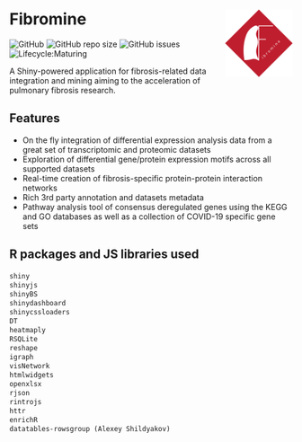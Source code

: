 # Fibromine <img src="./logo/FibromineLogo_v0.3.png" align="right" width=120 height=120 alt="" />

<!-- badges: start -->
  ![GitHub](https://img.shields.io/github/license/dfanidis/Fibromine)
  ![GitHub repo size](https://img.shields.io/github/repo-size/dfanidis/Fibromine)
  ![GitHub issues](https://img.shields.io/github/issues/dfanidis/Fibromine)
  ![Lifecycle:Maturing](https://img.shields.io/badge/lifecycle-maturing-blue.svg)
<!-- badges: end -->

A Shiny-powered application for fibrosis-related data integration and mining aiming to the acceleration of pulmonary fibrosis research.

## Features

- On the fly integration of differential expression analysis data from a great set of transcriptomic and proteomic datasets
- Exploration of differential gene/protein expression motifs across all supported datasets   
- Real-time creation of fibrosis-specific protein-protein interaction networks
- Rich 3rd party annotation and datasets metadata
- Pathway analysis tool of consensus deregulated genes using the KEGG and GO databases as well as a collection of COVID-19 specific gene sets

## R packages and JS libraries used

```
shiny 
shinyjs
shinyBS 
shinydashboard
shinycssloaders 
DT 
heatmaply 
RSQLite
reshape 
igraph 
visNetwork
htmlwidgets 
openxlsx 
rjson
rintrojs
httr
enrichR
datatables-rowsgroup (Alexey Shildyakov)
```
